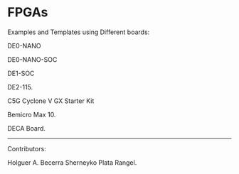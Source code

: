 # FPGAs

Examples and Templates using Different boards:

DE0-NANO

DE0-NANO-SOC

DE1-SOC

DE2-115.

C5G Cyclone V GX Starter Kit

Bemicro Max 10.

DECA Board.



--------------
Contributors:

Holguer A. Becerra
Sherneyko Plata Rangel.